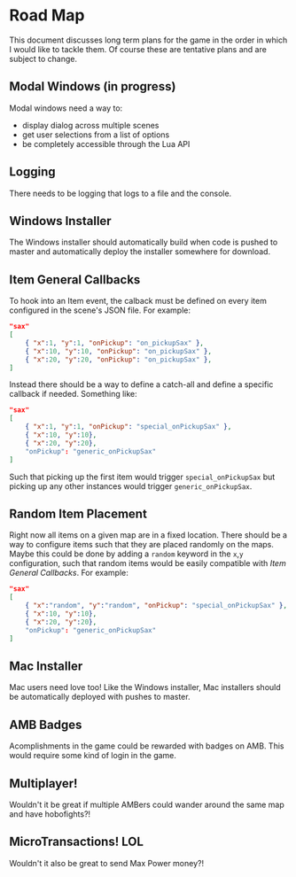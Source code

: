 # Road Map

This document discusses long term plans for the game in the order in which I would like to tackle them. Of course these are tentative plans and are subject to change.

## Modal Windows (in progress)

Modal windows need a way to:

* display dialog across multiple scenes
* get user selections from a list of options
* be completely accessible through the Lua API

## Logging

There needs to be logging that logs to a file and the console.

## Windows Installer

The Windows installer should automatically build when code is pushed to master and automatically deploy the installer somewhere for download.

## Item General Callbacks

To hook into an Item event, the calback must be defined on every item configured in the scene's JSON file. For example:

```json
"sax"
[
    { "x":1, "y":1, "onPickup": "on_pickupSax" },
    { "x":10, "y":10, "onPickup": "on_pickupSax" },
    { "x":20, "y":20, "onPickup": "on_pickupSax" },
]
```

Instead there should be a way to define a catch-all and define a specific callback if needed. Something like:

```json
"sax"
[
    { "x":1, "y":1, "onPickup": "special_onPickupSax" },
    { "x":10, "y":10},
    { "x":20, "y":20},
    "onPickup": "generic_onPickupSax"
]
```

Such that picking up the first item would trigger `special_onPickupSax` but picking up any other instances would trigger `generic_onPickupSax`.

## Random Item Placement

Right now all items on a given map are in a fixed location. There should be a way to configure items such that they are placed randomly on the maps. Maybe this could be done by adding a `random` keyword in the `x`,`y` configuration, such that random items would be easily compatible with *Item General Callbacks*. For example:

```json
"sax"
[
    { "x":"random", "y":"random", "onPickup": "special_onPickupSax" },
    { "x":10, "y":10},
    { "x":20, "y":20},
    "onPickup": "generic_onPickupSax"
]
```

## Mac Installer

Mac users need love too! Like the Windows installer, Mac installers should be automatically deployed with pushes to master.

## AMB Badges

Acomplishments in the game could be rewarded with badges on AMB. This would require some kind of login in the game.

## Multiplayer!

Wouldn't it be great if multiple AMBers could wander around the same map and have hobofights?!

## MicroTransactions! LOL

Wouldn't it also be great to send Max Power money?!
